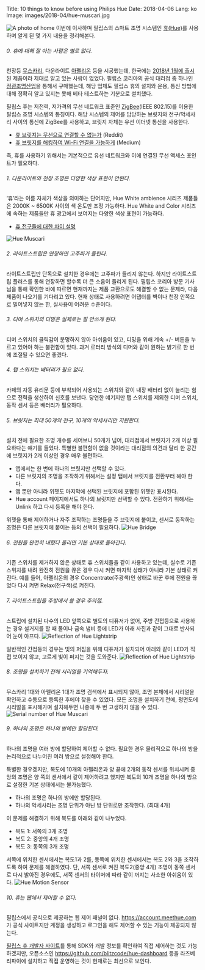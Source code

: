 Title: 10 things to know before using Philips Hue
Date: 2018-04-06
Lang: ko
Image: images/2018-04/hue-muscari.jpg

![A photo of home](./images/2018-04/hue-hallway.jpg)
이번에 이사하며 필립스의 스마트 조명 시스템인 [휴(Hue)](https://www2.meethue.com)를 사용하며 알게 된 몇 가지 내용을 정리해본다.

###### 0. 휴에 대해 잘 아는 사람은 별로 없다.

천장등 [무스카리](http://www.lightnara.com/shop/goods/goods_view.php?goodsno=100032642&category=030),
다운라이트 [아펠리온](http://www.lightnara.com/shop/goods/goods_view.php?goodsno=100032653&category=030) 등을 시공했는데,
한국에는 [2018년 1월에 출시](https://www.bloter.net/archives/299332)된 제품이라 제대로 알고 있는 사람이 없었다. 
필립스 코리아의 공식 대리점 중 하나인 [정광조명산업](http://www.lamp21.co.kr/)을 통해서 구매했는데,
해당 업체도 필립스 휴의 설치와 운용, 통신 방법에 대해 정확히 알고 있지는 못해 베타 테스트하는 기분으로 설치했다.

필립스 휴는 저전력, 저가격의 무선 네트워크 표준인 [ZigBee](http://www.zigbee.org/)(IEEE 802.15)를 이용한 필립스 조명 시스템의 통칭이다.
해당 시스템의 제어를 담당하는 브릿지와 전구/악세사리 사이의 통신에 ZigBee를 사용하고, 브릿지 자체는 유선 이더넷 통신을 사용한다.

- [휴 브릿지는 무선으로 연결할 수 없는가](https://www.reddit.com/r/Hue/comments/4uezvd/can_i_connect_the_hue_bridge_to_router_wirelessly/) (Reddit)
- [휴 브릿지를 해킹하여 Wi-Fi 연결을 가능하게](https://medium.com/@rxseger/enabling-the-hidden-wi-fi-radio-on-the-philips-hue-bridge-2-0-42949f0154e1) (Medium)

즉, 휴를 사용하기 위해서는 기본적으로 유선 네트워크와 이에 연결된 무선 액세스 포인트가 필요하다.


###### 1. 다운라이트와 천장 조명은 다양한 색상 표현이 안된다.

‘휴’라는 이름 자체가 색상을 의미하는 단어지만, Hue White ambience 시리즈 제품들은 2000K ~ 6500K 사이의 색 온도만 조정 가능하다.
Hue White and Color 시리즈에 속하는 제품들만 휴 광고에서 보여지는 다양한 색상 표현이 가능하다.

- [휴 전구들에 대한 차이 설명](https://www.howtogeek.com/248178/the-difference-between-all-of-philips-hue-light-bulbs/)

![Hue Muscari](./images/2018-04/hue-muscari.jpg)


###### 2. 라이트스트립은 연장하면 고주파가 들린다.

라이트스트립만 단독으로 설치한 경우에는 고주파가 들리지 않는다. 하지만 라이트스트립 플러스를 통해 연장하면 할수록 더 큰 소음이 들리게 된다.
필립스 코리아 방문 기사님을 통해 확인한 바에 따르면 현재까지는 제품 교환으로도 해결할 수 없는 문제라, 다음 제품이 나오기를 기다리고 있다.
현재 상태로 사용하려면 어댑터를 벽이나 천장 안쪽으로 밀어넣지 않는 한, 실사용이 어려운 수준이다.


###### 3. 디머 스위치의 디밍은 실제로는 잘 안쓰게 된다.

디머 스위치의 클릭감이 분명하지 않아 아쉬움이 있고, 디밍을 위해 계속 +/- 버튼을 누르고 있어야 하는 불편함이 있다.
과거 로터리 방식의 디머와 같이 원하는 밝기로 한 번에 조절될 수 있으면 좋겠다.


###### 4. 탭 스위치는 배터리가 필요 없다.

카페의 자동 유리문 등에 부착되어 사용되는 스위치와 같이 내장 배터리 없이 눌리는 힘으로 전력을 생산하여 신호를 보낸다.
당연한 얘기지만 탭 스위치를 제외한 디머 스위치, 동작 센서 등은 배터리가 필요하다.


###### 5. 브릿지는 최대 50개의 전구, 10개의 악세사리만 지원한다.

설치 전에 필요한 조명 개수를 세어보니 50개가 넘어, 대리점에서 브릿지가 2개 이상 필요하다는 얘기를 들었다.
특별한 불편함이 없을 것이라는 대리점의 의견과 달리 한 공간에 브릿지가 2개 이상인 경우 매우 불편하다.

- 앱에서는 한 번에 하나의 브릿지만 선택할 수 있다.
- 다른 브릿지의 조명을 조작하기 위해서는 설정 탭에서 브릿지를 전환부터 해야 한다.
- 앱 뿐만 아니라 위젯도 마지막에 선택된 브릿지에 포함된 위젯만 표시된다.
- Hue account 페이지에서도 하나의 브릿지만 선택할 수 있다. 전환하기 위해서는 Unlink 하고 다시 등록을 해야 한다.

위젯을 통해 제어하거나 자주 조작하는 조명들을 주 브릿지에 붙이고, 센서로 동작하는 조명은 다른 브릿지에 붙이는 등의 선택이 필요하다.
![Hue Bridge](./images/2018-04/hue-bridge.jpg)


###### 6. 전원을 완전히 내렸다 올리면 기본 상태로 돌아간다.

기존 스위치를 제거하지 않은 상태로 휴 스위치들을 같이 사용하고 있는데,
실수로 기존 스위치를 내려 완전히 전원을 끊은 경우 다시 켜면 마지막 상태가 아니라 기본 상태로 켜진다.
예를 들어, 아펠리온의 경우 Concentrate(주광색)인 상태로 바꾼 후에 전원을 끊었다 다시 켜면 Relax(전구색)로 켜진다.


###### 7. 라이트스트립을 주방에서 쓸 경우 주의점.

스트립에 설치된 다수의 LED 앞쪽으로 별도의 디퓨저가 없어, 주방 간접등으로 사용하는 경우
설거지를 할 때 물이나 금속 냄비 등에 LED가 아래 사진과 같이 그대로 반사되어 눈이 아프다.
![Reflection of Hue Lightstrip](./images/2018-04/hue-lightstrip-reflect.jpg)

일반적인 간접등의 경우는 빛의 퍼짐을 위해 디퓨저가 설치되어 아래와 같이 LED가 직접 보이지 않고, 고르게 빛이 퍼지는 것을 도와준다.
![Reflection of Hue Lightstrip](./images/2018-04/hue-otherstrip.jpg)


###### 8. 조명을 설치하기 전에 시리얼을 기억해두자.

무스카리 1대와 아펠리온 1대가 조명 검색에서 표시되지 않아, 조명 본체에서 시리얼을 확인하고 수동으로 등록한 후에야 찾을 수 있었다.
모든 조명을 설치하기 전에, 평면도에 시리얼을 표시해가며 설치해두면 나중에 두 번 고생하지 않을 수 있다.
![Serial number of Hue Muscari](./images/2018-04/hue-muscari-serial.jpg)


###### 9. 하나의 조명은 하나의 방에만 할당된다.

하나의 조명을 여러 방에 할당하여 제어할 수 없다. 필요한 경우 물리적으로 하나의 방을 논리적으로 나누어진 여러 방으로 설정해야 한다.

특별한 경우겠지만, 복도에 10개의 아펠리온과 양 끝에 2개의 동작 센서를 위치시켜
중앙의 조명은 양 쪽의 센서에서 같이 제어하려고 했지만 복도의 10개 조명을 하나의 방으로 설정한 기본 상태에서는 불가능했다.

- 하나의 조명은 하나의 방에만 할당된다.
- 하나의 악세사리는 조명 단위가 아닌 방 단위로만 조작한다. (최대 4개)

이 문제를 해결하기 위해 복도를 아래와 같이 나누었다.

- 복도 1: 서쪽의 3개 조명 
- 복도 2: 중앙의 4개 조명 
- 복도 3: 동쪽의 3개 조명

서쪽에 위치한 센서에서는 복도1과 2를, 동쪽에 위치한 센서에서는 복도 2와 3을 조작하도록 하여 문제를 해결하였다.
단, 서쪽 센서로 켜진 복도2(중앙 4개) 조명이 동쪽 센서로 다시 밝아진 경우에도, 서쪽 센서의 타이머에 따라 같이 꺼지는 사소한 아쉬움이 있다.
![Hue Motion Sensor](./images/2018-04/hue-motionsensor.jpg)


###### 10. 휴는 웹에서 제어할 수 없다.

필립스에서 공식으로 제공하는 웹 제어 패널이 없다.
<https://account.meethue.com>가 공식 사이트지만 계정을 생성하고 로그인을 해도 제어할 수 있는 기능이 제공되지 않는다.

[필립스 휴 개발자 사이트](https://developers.meethue.com/)를 통해 SDK와 개발 정보를 확인하여 직접 제어하는 것도 가능하겠지만,
오픈소스인 <https://github.com/blitzcode/hue-dashboard> 등을 라즈베리파이에 설치하고 직접 운영하는 것이 현재로는 최선으로 보인다.

